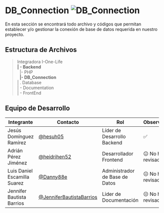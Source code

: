 # DB_Connection  ![DB_Connection](https://img.shields.io/badge/DB-Connection-blue)


En esta sección se encontrará todo archivo y códigos que permitan establecer y/o gestionar la conexión de base de datos requerida en nuestro proyecto. 

## Estructura de Archivos

>Integradora I-One-Life<br>
>**| - Backend** <br>
>&nbsp;&nbsp;|- PHP<br>
>&nbsp;&nbsp;**|- DB_Connection**<br>
>| . Database<br>
>| - Documentation<br>
>| - FrontEnd


## Equipo de Desarrollo

|Integrante|Contacto|Rol|Observaciones|
|------------|--------|---|---|
|Jesús Domínguez Ramírez|[@hesuh05](https://github.com/MTI-MarcoRH)|Líder de Desarrollo Backend|✅|
|Adrián Pérez Jiménez|[@heidrihen52](https://github.com/GitUser)|Desarrollador Frontend|😐 No ha revisado.|
|Luis Daniel Escamilla Suarez|[@Danny88e](https://github.com/GitUser)|Administrador de Base de Datos|😐 No ha revisado.|
|Jennifer Bautista Barrios|[@JenniferBautistaBarrios](https://github.com/GitUser)|Lider de Documentación|😐 No ha revisado.|